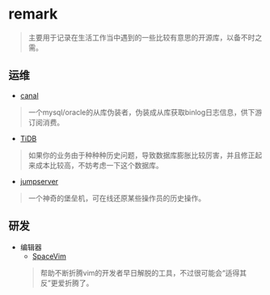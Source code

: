 # remark
> 主要用于记录在生活工作当中遇到的一些比较有意思的开源库，以备不时之需。  

## 运维  
- [canal](https://github.com/alibaba/canal)  
> 一个mysql/oracle的从库伪装者，伪装成从库获取binlog日志信息，供下游订阅消费。  
- [TiDB](https://github.com/pingcap/tidb)  
> 如果你的业务由于种种种历史问题，导致数据库膨胀比较厉害，并且修正起来成本比较高，不妨考虑一下这个数据库。  
- [jumpserver](https://github.com/jumpserver/jumpserver)  
> 一个神奇的堡垒机，可在线还原某些操作员的历史操作。  

## 研发  
- 编辑器  
  - [SpaceVim](https://github.com/SpaceVim/SpaceVim)  
  > 帮助不断折腾vim的开发者早日解脱的工具，不过很可能会“适得其反”更爱折腾了。
